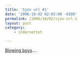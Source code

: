 ```yaml
---
title: 'Sjov url #1'
date: '2006-10-02 02:03:00 -0100'
permalink: /2006/10/02/sjov-url-1
layout: post
category:
    - indernettet

---
```

[Blowing boys](http://www.blowingboys.dk/)....
